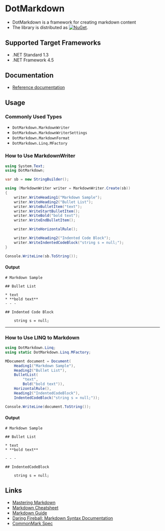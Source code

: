 # DotMarkdown

- DotMarkdown is a framework for creating markdown content 
- The library is distributed as [![NuGet](https://img.shields.io/nuget/v/DotMarkdown.svg)](https://nuget.org/packages/DotMarkdown).

## Supported Target Frameworks

- .NET Standard 1.3
- .NET Framework 4.5

## Documentation

- [Reference documentation](ref)

## Usage 

### Commonly Used Types

- `DotMarkdown.MarkdownWriter`
- `DotMarkdown.MarkdownWriterSettings`
- `DotMarkdown.MarkdownFormat`
- `DotMarkdown.Linq.MFactory`

### How to Use MarkdownWriter

```csharp
using System.Text;
using DotMarkdown;

var sb = new StringBuilder();

using (MarkdownWriter writer = MarkdownWriter.Create(sb))
{
    writer.WriteHeading1("Markdown Sample");
    writer.WriteHeading2("Bullet List");
    writer.WriteBulletItem("text");
    writer.WriteStartBulletItem();
    writer.WriteBold("bold text");
    writer.WriteEndBulletItem();

    writer.WriteHorizontalRule();

    writer.WriteHeading2("Indented Code Block");
    writer.WriteIndentedCodeBlock("string s = null;");
}

Console.WriteLine(sb.ToString());
```

#### Output

```
# Markdown Sample

## Bullet List

* text
* **bold text**
- - -

## Indented Code Block

    string s = null;
```

- - -

### How to Use LINQ to Markdown

```csharp
using DotMarkdown.Linq;
using static DotMarkdown.Linq.MFactory;

MDocument document = Document(
    Heading1("Markdown Sample"),
    Heading2("Bullet List"),
    BulletList(
        "text",
        Bold("bold text")),
    HorizontalRule(),
    Heading2("IndentedCodeBlock"),
    IndentedCodeBlock("string s = null;"));

Console.WriteLine(document.ToString());
```

#### Output

```
# Markdown Sample

## Bullet List

* text
* **bold text**

- - -

## IndentedCodeBlock

    string s = null;
```

## Links

- [Mastering Markdown](http://guides.github.com/features/mastering-markdown/)
- [Markdown Cheatsheet](http://github.com/adam-p/markdown-here/wiki/Markdown-Cheatsheet)
- [Markdown Guide](https://www.markdownguide.org)
- [Daring Fireball: Markdown Syntax Documentation](http://daringfireball.net/projects/markdown/syntax)
- [CommonMark Spec](http://spec.commonmark.org)